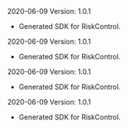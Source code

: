 2020-06-09 Version: 1.0.1
- Generated SDK for RiskControl.

2020-06-09 Version: 1.0.1
- Generated SDK for RiskControl.

2020-06-09 Version: 1.0.1
- Generated SDK for RiskControl.

2020-06-09 Version: 1.0.1
- Generated SDK for RiskControl.

